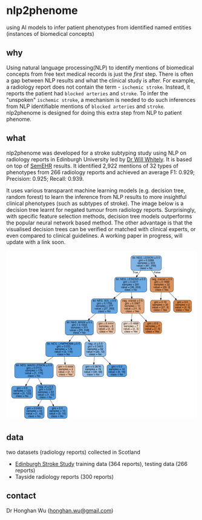 # nlp2phenome
using AI models to infer patient phenotypes from identified named entities (instances of biomedical concepts)

## why
Using natural language processing(NLP) to identify mentions of biomedical concepts from free text medical records is just the *first* step. There is often a gap between NLP results and what the clinical study is after. For example, a radiology report does not contain the term - `ischemic stroke`. Instead, it reports the patient had `blocked arteries` and `stroke`. To infer the "unspoken" `ischemic stroke`, a mechanism is needed to do such inferences from NLP identifiable mentions of `blocked arteries` and `stroke`. nlp2phenome is designed for doing this extra step from NLP to patient phenome.

## what
nlp2phenome was developed for a stroke subtyping study using NLP on radiology reports in Edinburgh University led by [Dr Will Whitely](https://www.ed.ac.uk/profile/dr-william-whiteley). It is based on top of [SemEHR](https://github.com/CogStack/CogStack-SemEHR) results. It identified 2,922 mentions of 32 types of phenotypes from 266 radiology reports and achieved an average F1: 0.929; Precision: 0.925; Recall: 0.939. 

It uses various transparant machine learning models (e.g. decision tree, random forest) to learn the inference from NLP results to more insightful clinical phenotypes (such as subtypes of stroke). The image below is a decision tree learnt for negated tumour from radiology reports. Surprisingly, with specific feature selection methods, decision tree models outperforms the popular neural network based method. The other advantage is that the visualised decision trees can be verified or matched with clinical experts, or even compared to clinical guidelines. A working paper in progress, will update with a link soon.

![alt text](https://raw.githubusercontent.com/CogStack/nlp2phenome/master/neg-tumour-dt-learnt.png "decision tree learnt for negated tumour")

## data
two datasets (radiology reports) collected in Scotland
- [Edinburgh Stroke Study](http://www.dcn.ed.ac.uk/ess/) training data (364 reports), testing data (266 reports)
- Tayside radiology reports (300 reports)

## contact
Dr Honghan Wu (honghan.wu@gmail.com)
